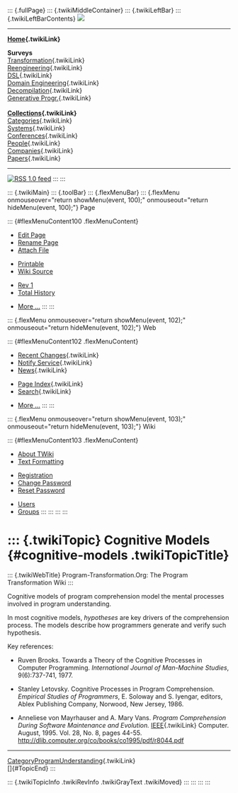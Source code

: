 ::: {.fullPage}
::: {.twikiMiddleContainer}
::: {.twikiLeftBar}
::: {.twikiLeftBarContents}
![](../pub/transformation.gif)

------------------------------------------------------------------------

**[Home](WebHome){.twikiLink}**

**Surveys**\
[Transformation](ProgramTransformation){.twikiLink}\
[Reengineering](ReengineeringWiki){.twikiLink}\
[DSL](DomainSpecificLanguages){.twikiLink}\
[Domain Engineering](DomainEngineering){.twikiLink}\
[Decompilation](DeCompilation){.twikiLink}\
[Generative Progr.](GenerativeProgrammingWiki){.twikiLink}\
\
**[Collections](CategoryCollection){.twikiLink}**\
[Categories](CategoryCategory){.twikiLink}\
[Systems](TransformationSystems){.twikiLink}\
[Conferences](TransformationConferences){.twikiLink}\
[People](TransformationPeople){.twikiLink}\
[Companies](TransformationCompanies){.twikiLink}\
[Papers](CategoryPaper){.twikiLink}

------------------------------------------------------------------------

[![](../pub/rss.gif "RSS 1.0 feed")](WebRss@skin=rss)
:::
:::

::: {.twikiMain}
::: {.toolBar}
::: {.flexMenuBar}
::: {.flexMenu onmouseover="return showMenu(event, 100);" onmouseout="return hideMenu(event, 100);"}
Page

::: {#flexMenuContent100 .flexMenuContent}
-   [Edit
    Page](http://www.program-transformation.org/edit/Transform/CognitiveModels?t=1536826279)
-   [Rename
    Page](http://www.program-transformation.org/rename/Transform/CognitiveModels)
-   [Attach
    File](http://www.program-transformation.org/attach/Transform/CognitiveModels)

<!-- -->

-   [Printable](http://www.program-transformation.org/view/Transform/CognitiveModels?skin=print.pattern)
-   [Wiki
    Source](http://www.program-transformation.org/view/Transform/CognitiveModels?skin=text&raw=on&contenttype=text/plain)

<!-- -->

-   [Rev
    1](http://www.program-transformation.org/view/Transform/CognitiveModels?rev=1.1)
-   [Total
    History](http://www.program-transformation.org/rdiff/Transform/CognitiveModels)

<!-- -->

-   [More
    \...](http://www.program-transformation.org/oops/Transform/CognitiveModels?template=oopsmore&param1=1.1&param2=1.1)
:::
:::

::: {.flexMenu onmouseover="return showMenu(event, 102);" onmouseout="return hideMenu(event, 102);"}
Web

::: {#flexMenuContent102 .flexMenuContent}
-   [Recent Changes](WebChanges){.twikiLink}
-   [Notify Service](WebNotify){.twikiLink}
-   [News](WebNews){.twikiLink}

<!-- -->

-   [Page Index](WebIndex){.twikiLink}
-   [Search](WebSearch){.twikiLink}

<!-- -->

-   [More
    \...](http://www.program-transformation.org/oops/Transform/CognitiveModels?template=oopsmore&param1=1.1&param2=1.1)
:::
:::

::: {.flexMenu onmouseover="return showMenu(event, 103);" onmouseout="return hideMenu(event, 103);"}
Wiki

::: {#flexMenuContent103 .flexMenuContent}
-   [About
    TWiki](http://www.program-transformation.org/view/TWiki/WebHome)
-   [Text
    Formatting](http://www.program-transformation.org/view/TWiki/TextFormattingRules)

<!-- -->

-   [Registration](http://www.program-transformation.org/view/TWiki/TWikiRegistration)
-   [Change
    Password](http://www.program-transformation.org/view/TWiki/ChangePassword)
-   [Reset
    Password](http://www.program-transformation.org/view/TWiki/ResetPassword)

<!-- -->

-   [Users](http://www.program-transformation.org/view/Main/TWikiUsers)
-   [Groups](http://www.program-transformation.org/view/Main/TWikiGroups)
:::
:::
:::
:::

::: {.twikiTopic}
Cognitive Models {#cognitive-models .twikiTopicTitle}
================

::: {.twikiWebTitle}
Program-Transformation.Org: The Program Transformation Wiki
:::

Cognitive models of program comprehension model the mental processes
involved in program understanding.

In most cognitive models, *hypotheses* are key drivers of the
comprehension process. The models describe how programmers generate and
verify such hypothesis.

Key references:

-   Ruven Brooks. Towards a Theory of the Cognitive Processes in
    Computer Programming. *International Journal of Man-Machine
    Studies*, 9(6):737-741, 1977.

<!-- -->

-   Stanley Letovsky. Cognitive Processes in Program Comprehension.
    *Empirical Studies of Programmers*, E. Soloway and S. Iyengar,
    editors, Ablex Publishing Company, Norwood, New Jersey, 1986.

<!-- -->

-   Anneliese von Mayrhauser and A. Mary Vans. *Program Comprehension
    During Software Maintenance and Evolution.* [IEEE](IEEE){.twikiLink}
    Computer. August, 1995. Vol. 28, No. 8, pages 44-55.
    <http://dlib.computer.org/co/books/co1995/pdf/r8044.pdf>

------------------------------------------------------------------------

[CategoryProgramUnderstanding](CategoryProgramUnderstanding){.twikiLink}\
[]{#TopicEnd}
:::

::: {.twikiTopicInfo .twikiRevInfo .twikiGrayText .twikiMoved}
:::
:::
:::
:::

